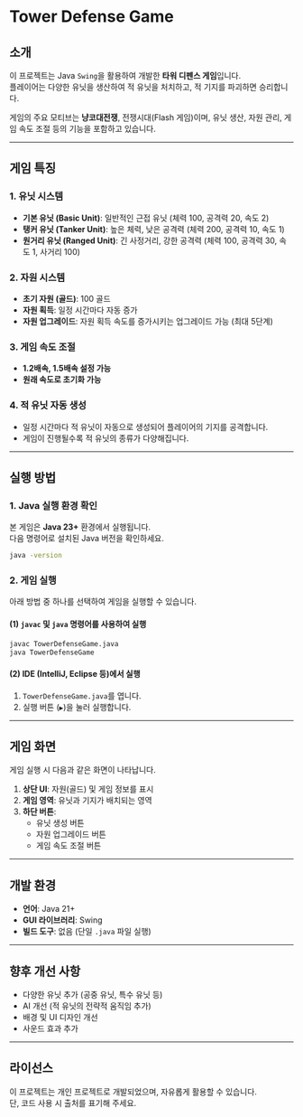 
# Tower Defense Game

## 소개
이 프로젝트는 Java `Swing`을 활용하여 개발한 **타워 디펜스 게임**입니다.  
플레이어는 다양한 유닛을 생산하여 적 유닛을 처치하고, 적 기지를 파괴하면 승리합니다.

게임의 주요 모티브는 **냥코대전쟁**, 전쟁시대(Flash 게임)이며, 
유닛 생산, 자원 관리, 게임 속도 조절 등의 기능을 포함하고 있습니다.

---

## 게임 특징

### 1. 유닛 시스템
- **기본 유닛 (Basic Unit)**: 일반적인 근접 유닛 (체력 100, 공격력 20, 속도 2)
- **탱커 유닛 (Tanker Unit)**: 높은 체력, 낮은 공격력 (체력 200, 공격력 10, 속도 1)
- **원거리 유닛 (Ranged Unit)**: 긴 사정거리, 강한 공격력 (체력 100, 공격력 30, 속도 1, 사거리 100)

### 2. 자원 시스템
- **초기 자원 (골드)**: 100 골드
- **자원 획득**: 일정 시간마다 자동 증가
- **자원 업그레이드**: 자원 획득 속도를 증가시키는 업그레이드 가능 (최대 5단계)

### 3. 게임 속도 조절
- **1.2배속, 1.5배속 설정 가능**
- **원래 속도로 초기화 가능**

### 4. 적 유닛 자동 생성
- 일정 시간마다 적 유닛이 자동으로 생성되어 플레이어의 기지를 공격합니다.
- 게임이 진행될수록 적 유닛의 종류가 다양해집니다.

---

## 실행 방법

### 1. Java 실행 환경 확인
본 게임은 **Java 23+** 환경에서 실행됩니다.  
다음 명령어로 설치된 Java 버전을 확인하세요.

```sh
java -version
```

### 2. 게임 실행
아래 방법 중 하나를 선택하여 게임을 실행할 수 있습니다.

#### (1) `javac` 및 `java` 명령어를 사용하여 실행
```sh
javac TowerDefenseGame.java
java TowerDefenseGame
```

#### (2) IDE (IntelliJ, Eclipse 등)에서 실행
1. `TowerDefenseGame.java`를 엽니다.
2. 실행 버튼 (`▶`)을 눌러 실행합니다.

---

## 게임 화면
게임 실행 시 다음과 같은 화면이 나타납니다.

1. **상단 UI**: 자원(골드) 및 게임 정보를 표시
2. **게임 영역**: 유닛과 기지가 배치되는 영역
3. **하단 버튼**:
    - 유닛 생성 버튼
    - 자원 업그레이드 버튼
    - 게임 속도 조절 버튼

---

## 개발 환경
- **언어**: Java 21+
- **GUI 라이브러리**: Swing
- **빌드 도구**: 없음 (단일 `.java` 파일 실행)

---

## 향후 개선 사항
- 다양한 유닛 추가 (공중 유닛, 특수 유닛 등)
- AI 개선 (적 유닛의 전략적 움직임 추가)
- 배경 및 UI 디자인 개선
- 사운드 효과 추가

---

## 라이선스
이 프로젝트는 개인 프로젝트로 개발되었으며, 자유롭게 활용할 수 있습니다.  
단, 코드 사용 시 출처를 표기해 주세요.
